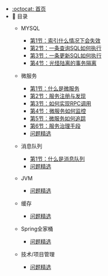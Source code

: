 - [:octocat: 首页](/README)
- :memo: 目录
   - MYSQL
       - [第1节：索引什么情况下会失效](/md/Mysql/索引什么情况下会失效.md)
       - [第2节：一条查询SQL如何执行](/md/Mysql/一条查询SQL如何执行.md)
       - [第3节：一条更新SQL如何执行](/md/Mysql/一条更新SQL如何执行.md)
       - [第4节：光怪陆离的事务隔离](/md/Mysql/光怪陆离的事务隔离.md)
   - 微服务
      - [第1节：什么是微服务](/md/miscroService/什么是微服务.md)
      - [第2节：服务注册与发现](/md/miscroService/服务注册与发现.md)
      - [第3节：如何实现RPC调用](/md/miscroService/如何实现RPC调用.md)
      - [第4节：微服务如何监控](/md/miscroService/微服务如何监控.md)
      - [第5节：微服务如何追踪](/md/miscroService/微服务如何追踪.md)
      - [第6节：服务治理手段](/md/miscroService/服务治理手段.md)
      - [问题精选](/md/miscroService/问题精选.md)
   - 消息队列
      - [第1节：什么是消息队列](/md/mq/什么是消息队列.md)
      - [问题精选](/md/mq/问题精选.md)

   - JVM
     - [问题精选](/md/jvm/问题精选.md)
   - 缓存
     - [问题精选](/md/cache/问题精选.md)
     
   - Spring全家桶
     - [问题精选](/md/spring全家桶/问题精选.md)
     
   - 技术/项目管理
     - [问题精选](/md/ProjectManager/问题精选.md)

